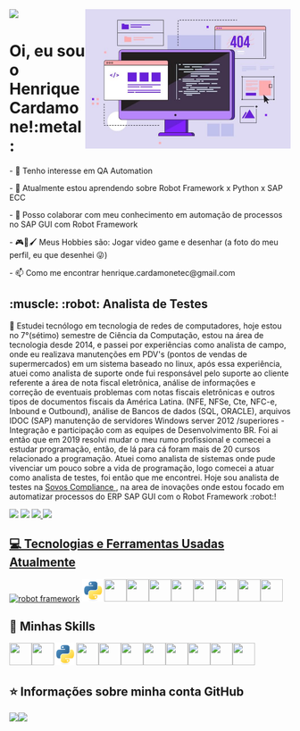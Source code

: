 <img src="https://komarev.com/ghpvc/?username=hcardamone&amp;label=Profile%20views&amp;color=0e75b6&amp;style=flat" style="max-width: 100%;">
<img align="right" height="250" src="https://github.com/hcardamone/commun-imagecontents/blob/main/Screenshot_20220625-182621-812.png">

<h1>Oi, eu sou o Henrique Cardamone!:metal:</h1>
- 👀 Tenho interesse em QA Automation<p>
- 🌱 Atualmente estou aprendendo sobre Robot Framework x Python x SAP ECC<p>
- 🔭 Posso colaborar com meu conhecimento em automação de processos no SAP GUI com Robot Framework<p>
- 🎮🎨🖌️ Meus Hobbies são: Jogar video game e desenhar (a foto do meu perfil, eu que desenhei 😜)<p>
- 📫 Como me encontrar henrique.cardamonetec@gmail.com

<h2>:muscle: :robot: Analista de Testes</h2>
💬 Estudei tecnólogo em tecnologia de redes de computadores, hoje estou no 7°(sétimo) semestre de Ciência da Computação, estou na área de tecnologia desde 2014, e passei por experiências como analista de campo, onde eu realizava manutenções em PDV's (pontos de vendas de supermercados) em um sistema baseado no linux, após essa experiência, atuei como analista de suporte onde fui responsável pelo suporte ao cliente referente a área de nota fiscal eletrônica, análise de informações e correção de eventuais problemas com notas fiscais eletrônicas e outros tipos de documentos fiscais da América Latina. (NFE, NFSe, Cte,  NFC-e, Inbound e Outbound), análise de Bancos de dados (SQL, ORACLE), arquivos IDOC (SAP) manutenção de servidores Windows server 2012 /superiores - Integração e participação com as equipes de Desenvolvimento BR. Foi ai então que em 2019 resolvi mudar o meu rumo profissional e comecei a estudar programação, então, de lá para cá foram mais de 20 cursos relacionado a programação. Atuei como analista de sistemas onde pude vivenciar um pouco sobre a vida de programação, logo comecei a atuar como analista de testes, foi então que me encontrei. Hoje sou analista de testes na <a href="https://sovos.com/" rel="nofollow">Sovos Compliance </a>, na area de inovações onde estou focado em automatizar processos do ERP SAP GUI com o Robot Framework :robot:!
<p>
<div>
<a href = "mailto:henrique.cardamonetec@gmail.com"><img src="https://img.shields.io/badge/Gmail-D14836?style=for-the-badge&logo=gmail&logoColor=white" target="_blank"></a>
<a href="https://www.linkedin.com/in/henriquecardamone" target="_blank"><img src="https://img.shields.io/badge/-LinkedIn-%230077B5?style=for-the-badge&logo=linkedin&logoColor=white" target="_blank"></a>
<a href = "mailto:henrique.cardamonetec@hotmail.com"><img src="https://img.shields.io/badge/Microsoft_Outlook-0078D4?style=for-the-badge&amp;logo=microsoft-outlook&amp;logoColor=white" style="max-width: 100%;">
<a href ="https://gitlab.com/henrique.cardamonetec"><img src="https://img.shields.io/badge/GitLab-330F63?style=for-the-badge&amp;logo=gitlab&amp;logoColor=white" style="max-width: 100%;">
</div>


## 💻 Tecnologias e Ferramentas Usadas Atualmente
<img src="https://camo.githubusercontent.com/7deda4901a446c74e93e7fd33bea431495932e49d60414ed5be8ee84c447f779/68747470733a2f2f75706c6f61642e77696b696d656469612e6f72672f77696b6970656469612f636f6d6d6f6e732f652f65342f526f626f742d6672616d65776f726b2d6c6f676f2e706e67" alt="robot framework" width="40" height="40" data-canonical-src="https://upload.wikimedia.org/wikipedia/commons/e/e4/Robot-framework-logo.png" style="max-width: 100%;"></a> <a href="https://www.docker.com/" rel="nofollow"> </a><a href="https://www.python.org" rel="nofollow"><img src="https://raw.githubusercontent.com/devicons/devicon/master/icons/python/python-original.svg" alt="python" width="40" height="40" style="max-width: 100%;"><img src="https://upload.wikimedia.org/wikipedia/commons/thumb/5/59/SAP_2011_logo.svg/256px-SAP_2011_logo.svg.png" width="40" height="40"/><img src="https://cdn.jsdelivr.net/gh/devicons/devicon/icons/git/git-plain.svg" width="40" height="40"/><img src="https://cdn.jsdelivr.net/gh/devicons/devicon/icons/jira/jira-original.svg" width="40" height="40"/><img src="https://cdn.jsdelivr.net/gh/devicons/devicon/icons/confluence/confluence-original.svg" width="40" height="40"/><img src="https://cdn.jsdelivr.net/gh/devicons/devicon/icons/pycharm/pycharm-plain.svg" width="40" height="40"/><img src="https://cdn.jsdelivr.net/gh/devicons/devicon/icons/vscode/vscode-original.svg" width="40" height="40"/><img src="https://cdn.jsdelivr.net/gh/devicons/devicon/icons/atom/atom-original.svg" width="40" height="40"/><img src="https://cdn.jsdelivr.net/gh/devicons/devicon/icons/github/github-original.svg" width="40" height="40"/></a>

## 🚀 Minhas Skills
<img src="https://upload.wikimedia.org/wikipedia/commons/e/e4/Robot-framework-logo.png" width="40" height="40"/><img src="https://upload.wikimedia.org/wikipedia/commons/thumb/5/59/SAP_2011_logo.svg/256px-SAP_2011_logo.svg.png" width="40" height="40"/><img src="https://raw.githubusercontent.com/devicons/devicon/master/icons/python/python-original.svg" width="40" height="40" style="max-width: 100%;"><img src="https://github.com/hcardamone/imagecontents/blob/main/download.png" width="40" height="40"/><img src="https://cdn.jsdelivr.net/gh/devicons/devicon/icons/docker/docker-original.svg" width="40" height="40" style="max-width: 100%;"><img src="https://cdn.jsdelivr.net/gh/devicons/devicon/icons/postgresql/postgresql-original.svg" width="40" height="40" style="max-width: 100%;"><img src="https://cdn.jsdelivr.net/gh/devicons/devicon/icons/microsoftsqlserver/microsoftsqlserver-plain.svg" width="40" height="40"/><img src="https://cdn.jsdelivr.net/gh/devicons/devicon/icons/selenium/selenium-original.svg" width="40" height="40"/><img src="https://cdn.jsdelivr.net/gh/devicons/devicon/icons/markdown/markdown-original.svg" width="40" height="40"/><img src="https://cdn.jsdelivr.net/gh/devicons/devicon/icons/gitlab/gitlab-original.svg" width="40" height="40"/><img src="https://cdn.jsdelivr.net/gh/devicons/devicon/icons/github/github-original.svg" width="40" height="40"/>
          
          

  
## ⭐ Informações sobre minha conta GitHub
<div>
<a href="https://github.com/hcardamone"><img src="https://github-readme-stats.vercel.app/api/top-langs/?username=hcardamone&exclude_repo=github-readme-stats&theme=prussian" style="max-width: 100%;/>
<a href="https://github.com/hcardamone"><img height="180em" src="https://github-readme-stats.vercel.app/api?username=hcardamone&show_icons=true&theme=prussian&include_all_commits=true&count_private=true"/>
</div>
<!---
hcardamone/hcardamone is a ✨ special ✨ repository because its `README.md` (this file) appears on your GitHub profile.
You can click the Preview link to take a look at your changes.
--->

